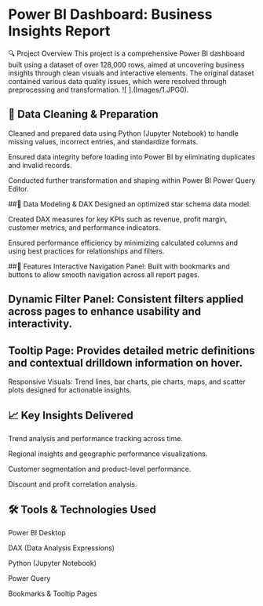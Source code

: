 # Power BI Dashboard: Business Insights Report
🔍 Project Overview
This project is a comprehensive Power BI dashboard built using a dataset of over 128,000 rows, aimed at uncovering business insights through clean visuals and interactive elements. The original dataset contained various data quality issues, which were resolved through preprocessing and transformation.
![ ].(Images/1.JPG0). 
## 🧹 Data Cleaning & Preparation
Cleaned and prepared data using Python (Jupyter Notebook) to handle missing values, incorrect entries, and standardize formats.

Ensured data integrity before loading into Power BI by eliminating duplicates and invalid records.

Conducted further transformation and shaping within Power BI Power Query Editor.

##🧠 Data Modeling & DAX
Designed an optimized star schema data model.

Created DAX measures for key KPIs such as revenue, profit margin, customer metrics, and performance indicators.

Ensured performance efficiency by minimizing calculated columns and using best practices for relationships and filters.

##📌 Features
Interactive Navigation Panel: Built with bookmarks and buttons to allow smooth navigation across all report pages.

## Dynamic Filter Panel: Consistent filters applied across pages to enhance usability and interactivity.

## Tooltip Page: Provides detailed metric definitions and contextual drilldown information on hover.

Responsive Visuals: Trend lines, bar charts, pie charts, maps, and scatter plots designed for actionable insights.

## 📈 Key Insights Delivered
Trend analysis and performance tracking across time.

Regional insights and geographic performance visualizations.

Customer segmentation and product-level performance.

Discount and profit correlation analysis.

## 🛠 Tools & Technologies Used
Power BI Desktop

DAX (Data Analysis Expressions)

Python (Jupyter Notebook)

Power Query

Bookmarks & Tooltip Pages

